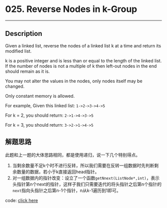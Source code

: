 # 025. Reverse Nodes in k-Group
-------

## Description
Given a linked list, reverse the nodes of a linked list k at a time and return its modified list.

k is a positive integer and is less than or equal to the length of the linked list. If the number of nodes is not a multiple of k then left-out nodes in the end should remain as it is.

You may not alter the values in the nodes, only nodes itself may be changed.

Only constant memory is allowed.

For example,
Given this linked list: `1->2->3->4->5`

For k = 2, you should return: `2->1->4->3->5`

For k = 3, you should return: `3->2->1->4->5`

## 解题思路
此题和上一题的大体思路相同，都是使用递归，说一下几个特别得点。
1. 当剩余数量不足k个时不进行反转，所以我们需要在反转一组数据时先判断剩余数量的数据，若小于k直接返回head指针。
2. 对一组数据内的指针改变：设立了一个函数`getNnext(ListNode*,int)`，表示头指针第n个next的指针，这样子我们只需要迭代的将头指针之后第n个指针的`next`指向头指针之后第n-1个指针，n从k-1遍历到1即可。

code: [click here](solution_1.cpp)